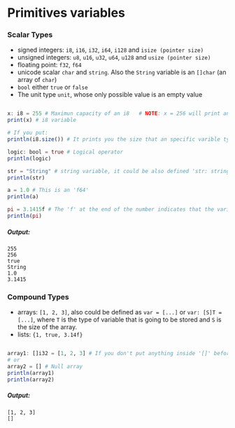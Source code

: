 # Primitives variables
### Scalar Types
- signed integers: ```i8```, ```i16```, ```i32```, ```i64```, ```i128``` and ```isize (pointer size)```
- unsigned integers: ```u8```, ```u16```, ```u32```, ```u64```, ```u128``` and ```usize (pointer size)```
- floating point: ```f32```, ```f64```
- unicode scalar  ```char``` and ```string```. Also the ```String``` variable is an ```[]char``` (an array of ```char```)
- ```bool``` either ```true``` or ```false```
- The unit type ```unit```, whose only possible value is an empty value

```julia

x: i8 = 255 # Maximun capacity of an i8   # NOTE: x = 256 will print an error of exceded capacity of an i8
print(x) # i8 variable

# If you put:
println(i8.size()) # It prints you the size that an specific varible type can support, in this case i8

logic: bool = true # Logical operator
println(logic)

str = "String" # string variable, it could be also defined 'str: string = "String"' or  'str: []char = "String"'
println(str)

a = 1.0 # This is an 'f64'
println(a)

pi = 3.1415f # The 'f' at the end of the number indicates that the variable is a floating number (f32)
println(pi)

```

##### Output:
```
255
256
true
String
1.0
3.1415
```

### Compound Types
- arrays: ```[1, 2, 3]```, also could be defined as ```var = [...]``` or ```var: [S]T = [...]```, where ```T``` is the type of variable that is going to be stored and ```S``` is the size of the array.
- lists: ```{1, true, 3.14f}```

```julia

array1: []i32 = [1, 2, 3] # If you don't put anything inside '[]' before the 'i32', the code will create a dynamic allocated array
# or
array2 = [] # Null array
println(array1)
println(array2)

```

##### Output:
```
[1, 2, 3]
[]
```
